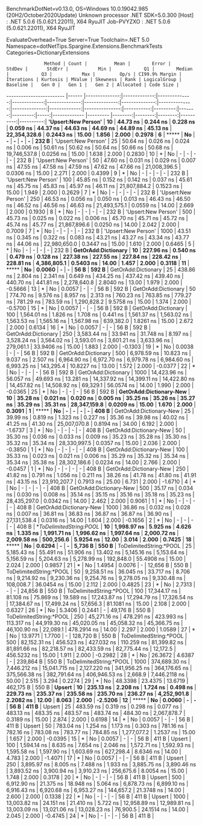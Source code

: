 
BenchmarkDotNet=v0.13.0, OS=Windows 10.0.19042.985 (20H2/October2020Update)
Unknown processor
.NET SDK=5.0.300
  [Host]     : .NET 5.0.6 (5.0.621.22011), X64 RyuJIT
  Job-PVYZXO : .NET 5.0.6 (5.0.621.22011), X64 RyuJIT

EvaluateOverhead=True  Server=True  Toolchain=.NET 5.0  
Namespace=dotNetTips.Spargine.Extensions.BenchmarkTests  Categories=DictionaryExtensions  

                  Method | Count |          Mean |        Error |        StdDev |       StdErr |           Min |            Q1 |        Median |            Q3 |           Max |         Op/s | CI99.9% Margin | Iterations | Kurtosis | MValue | Skewness | Rank | LogicalGroup | Baseline |   Gen 0 |   Gen 1 |   Gen 2 | Allocated | Code Size |
------------------------ |------ |--------------:|-------------:|--------------:|-------------:|--------------:|--------------:|--------------:|--------------:|--------------:|-------------:|---------------:|-----------:|---------:|-------:|---------:|-----:|------------- |--------- |--------:|--------:|--------:|----------:|----------:|
     **'Upsert:New Person'** |    **10** |      **44.73 ns** |     **0.244 ns** |      **0.228 ns** |     **0.059 ns** |      **44.37 ns** |      **44.63 ns** |      **44.69 ns** |      **44.89 ns** |      **45.13 ns** | **22,354,328.6** |      **0.2443 ns** |      **15.00** |    **1.856** |  **2.000** |   **0.2978** |    **6** |            ***** |       **No** |       **-** |       **-** |       **-** |         **-** |     **232 B** |
     'Upsert:New Person' |    25 |      50.64 ns |     0.026 ns |      0.024 ns |     0.006 ns |      50.61 ns |      50.62 ns |      50.64 ns |      50.66 ns |      50.68 ns | 19,746,537.8 |      0.0256 ns |      15.00 |    1.638 |  2.000 |   0.2830 |   10 |            * |       No |       - |       - |       - |         - |     232 B |
     'Upsert:New Person' |    50 |      47.60 ns |     0.031 ns |      0.029 ns |     0.007 ns |      47.55 ns |      47.58 ns |      47.59 ns |      47.62 ns |      47.66 ns | 21,008,396.5 |      0.0306 ns |      15.00 |    2.271 |  2.000 |   0.4399 |    9 |            * |       No |       - |       - |       - |         - |     232 B |
     'Upsert:New Person' |   100 |      45.85 ns |     0.152 ns |      0.142 ns |     0.037 ns |      45.61 ns |      45.75 ns |      45.83 ns |      45.97 ns |      46.11 ns | 21,807,884.2 |      0.1523 ns |      15.00 |    1.949 |  2.000 |   0.2629 |    7 |            * |       No |       - |       - |       - |         - |     232 B |
     'Upsert:New Person' |   250 |      46.53 ns |     0.056 ns |      0.050 ns |     0.013 ns |      46.43 ns |      46.50 ns |      46.52 ns |      46.56 ns |      46.63 ns | 21,493,575.1 |      0.0559 ns |      14.00 |    2.669 |  2.000 |   0.1930 |    8 |            * |       No |       - |       - |       - |         - |     232 B |
     'Upsert:New Person' |   500 |      45.73 ns |     0.025 ns |      0.022 ns |     0.006 ns |      45.70 ns |      45.71 ns |      45.72 ns |      45.74 ns |      45.77 ns | 21,867,896.6 |      0.0250 ns |      14.00 |    2.042 |  2.000 |   0.7009 |    7 |            * |       No |       - |       - |       - |         - |     232 B |
     'Upsert:New Person' |  1000 |      43.51 ns |     0.345 ns |      0.322 ns |     0.083 ns |      43.21 ns |      43.27 ns |      43.34 ns |      43.77 ns |      44.06 ns | 22,980,650.0 |      0.3447 ns |      15.00 |    1.610 |  2.000 |   0.6465 |    5 |            * |       No |       - |       - |       - |         - |     232 B |
     **GetOrAdd:Dictionary** |    **10** |     **227.96 ns** |     **0.540 ns** |      **0.479 ns** |     **0.128 ns** |     **227.38 ns** |     **227.55 ns** |     **227.84 ns** |     **228.42 ns** |     **228.81 ns** |  **4,386,805.1** |      **0.5403 ns** |      **14.00** |    **1.457** |  **2.000** |   **0.3118** |   **11** |            ***** |       **No** |  **0.0060** |       **-** |       **-** |      **56 B** |     **592 B** |
     GetOrAdd:Dictionary |    25 |     438.86 ns |     2.804 ns |      2.341 ns |     0.649 ns |     434.25 ns |     437.42 ns |     439.40 ns |     440.70 ns |     441.81 ns |  2,278,640.8 |      2.8040 ns |      13.00 |    1.979 |  2.000 |  -0.5666 |   13 |            * |       No |  0.0057 |       - |       - |      56 B |     592 B |
     GetOrAdd:Dictionary |    50 |     774.70 ns |     9.576 ns |      8.957 ns |     2.313 ns |     760.23 ns |     763.85 ns |     779.27 ns |     781.29 ns |     783.59 ns |  1,290,828.2 |      9.5758 ns |      15.00 |    1.374 |  2.000 |  -0.5700 |   15 |            * |       No |  0.0057 |       - |       - |      56 B |     592 B |
     GetOrAdd:Dictionary |   100 |   1,564.01 ns |     1.826 ns |      1.708 ns |     0.441 ns |   1,561.37 ns |   1,563.02 ns |   1,563.53 ns |   1,565.16 ns |   1,567.98 ns |    639,382.0 |      1.8261 ns |      15.00 |    2.672 |  2.000 |   0.6134 |   16 |            * |       No |  0.0057 |       - |       - |      56 B |     592 B |
     GetOrAdd:Dictionary |   250 |   3,583.44 ns |    33.941 ns |     31.748 ns |     8.197 ns |   3,528.24 ns |   3,564.02 ns |   3,593.01 ns |   3,601.21 ns |   3,633.96 ns |    279,061.1 |     33.9406 ns |      15.00 |    1.883 |  2.000 |  -0.1303 |   19 |            * |       No |  0.0038 |       - |       - |      56 B |     592 B |
     GetOrAdd:Dictionary |   500 |   6,978.59 ns |    10.823 ns |      9.037 ns |     2.507 ns |   6,964.90 ns |   6,972.70 ns |   6,979.78 ns |   6,984.60 ns |   6,993.25 ns |    143,295.4 |     10.8227 ns |      13.00 |    1.572 |  2.000 |  -0.0377 |   22 |            * |       No |       - |       - |       - |      56 B |     592 B |
     GetOrAdd:Dictionary |  1000 |  14,423.96 ns |    56.057 ns |     49.693 ns |    13.281 ns |  14,337.92 ns |  14,399.11 ns |  14,422.80 ns |  14,457.82 ns |  14,508.92 ns |     69,329.1 |     56.0574 ns |      14.00 |    1.990 |  2.000 |  -0.0365 |   25 |            * |       No |       - |       - |       - |      56 B |     592 B |
 **GetOrAdd:Dictionary-New** |    **10** |      **35.28 ns** |     **0.021 ns** |      **0.020 ns** |     **0.005 ns** |      **35.25 ns** |      **35.26 ns** |      **35.27 ns** |      **35.29 ns** |      **35.31 ns** | **28,347,159.8** |      **0.0209 ns** |      **15.00** |    **1.670** |  **2.000** |   **0.3091** |    **1** |            ***** |       **No** |       **-** |       **-** |       **-** |         **-** |     **408 B** |
 GetOrAdd:Dictionary-New |    25 |      39.99 ns |     0.819 ns |      1.323 ns |     0.227 ns |      35.36 ns |      39.98 ns |      40.02 ns |      41.25 ns |      41.30 ns | 25,007,070.8 |      0.8194 ns |      34.00 |    6.192 |  2.000 |  -1.6737 |    3 |            * |       No |       - |       - |       - |         - |     408 B |
 GetOrAdd:Dictionary-New |    50 |      35.30 ns |     0.036 ns |      0.033 ns |     0.009 ns |      35.23 ns |      35.28 ns |      35.30 ns |      35.32 ns |      35.34 ns | 28,330,997.5 |      0.0357 ns |      15.00 |    2.036 |  2.000 |  -0.3850 |    1 |            * |       No |       - |       - |       - |         - |     408 B |
 GetOrAdd:Dictionary-New |   100 |      35.33 ns |     0.023 ns |      0.021 ns |     0.006 ns |      35.29 ns |      35.32 ns |      35.34 ns |      35.34 ns |      35.38 ns | 28,302,186.6 |      0.0234 ns |      14.00 |    2.766 |  2.000 |  -0.0457 |    1 |            * |       No |       - |       - |       - |         - |     408 B |
 GetOrAdd:Dictionary-New |   250 |      41.82 ns |     0.791 ns |      1.056 ns |     0.211 ns |      38.26 ns |      41.78 ns |      41.80 ns |      41.91 ns |      43.15 ns | 23,910,207.7 |      0.7913 ns |      25.00 |    6.731 |  2.000 |  -1.6710 |    4 |            * |       No |       - |       - |       - |         - |     408 B |
 GetOrAdd:Dictionary-New |   500 |      35.17 ns |     0.034 ns |      0.030 ns |     0.008 ns |      35.14 ns |      35.15 ns |      35.16 ns |      35.18 ns |      35.23 ns | 28,435,297.0 |      0.0342 ns |      14.00 |    2.462 |  2.000 |   0.9061 |    1 |            * |       No |       - |       - |       - |         - |     408 B |
 GetOrAdd:Dictionary-New |  1000 |      36.86 ns |     0.032 ns |      0.028 ns |     0.007 ns |      36.81 ns |      36.83 ns |      36.87 ns |      36.87 ns |      36.90 ns | 27,131,538.4 |      0.0316 ns |      14.00 |    1.604 |  2.000 |  -0.1656 |    2 |            * |       No |       - |       - |       - |         - |     408 B |
 **ToDelimitedString:*POOL** |    **10** |   **1,998.97 ns** |     **5.925 ns** |      **4.626 ns** |     **1.335 ns** |   **1,991.71 ns** |   **1,996.62 ns** |   **1,997.64 ns** |   **2,000.72 ns** |   **2,009.58 ns** |    **500,256.6** |      **5.9254 ns** |      **12.00** |    **3.014** |  **2.000** |   **0.7425** |   **18** |            ***** |       **No** |  **0.6294** |       **-** |       **-** |   **5,736 B** |     **550 B** |
 ToDelimitedString:*POOL |    25 |   5,185.43 ns |    55.491 ns |     51.906 ns |    13.402 ns |   5,145.16 ns |   5,153.64 ns |   5,156.59 ns |   5,204.63 ns |   5,278.99 ns |    192,848.0 |     55.4908 ns |      15.00 |    2.024 |  2.000 |   0.9857 |   21 |            * |       No |  1.4954 |  0.0076 |       - |  12,656 B |     550 B |
 ToDelimitedString:*POOL |    50 |   9,258.51 ns |    36.045 ns |     33.717 ns |     8.706 ns |   9,214.92 ns |   9,230.36 ns |   9,254.76 ns |   9,278.05 ns |   9,330.48 ns |    108,008.7 |     36.0454 ns |      15.00 |    2.112 |  2.000 |   0.4825 |   23 |            * |       No |  2.7313 |       - |       - |  24,856 B |     550 B |
 ToDelimitedString:*POOL |   100 |  17,344.17 ns |    81.108 ns |     75.869 ns |    19.589 ns |  17,243.87 ns |  17,294.79 ns |  17,326.54 ns |  17,384.67 ns |  17,499.24 ns |     57,656.3 |     81.1081 ns |      15.00 |    2.108 |  2.000 |   0.6327 |   26 |            * |       No |  5.3406 |  0.2441 |       - |  49,176 B |     550 B |
 ToDelimitedString:*POOL |   250 |  45,271.16 ns |   478.291 ns |    423.993 ns |   113.317 ns |  44,919.30 ns |  45,020.05 ns |  45,058.32 ns |  45,366.75 ns |  46,100.90 ns |     22,089.1 |    478.2914 ns |      14.00 |    2.297 |  2.000 |   1.0589 |   27 |            * |       No | 13.9771 |  1.7700 |       - | 128,720 B |     550 B |
 ToDelimitedString:*POOL |   500 |  82,152.31 ns |   456.523 ns |    427.032 ns |   110.259 ns |  81,399.82 ns |  81,891.66 ns |  82,218.57 ns |  82,433.59 ns |  82,775.44 ns |     12,172.5 |    456.5232 ns |      15.00 |    1.911 |  2.000 |  -0.2982 |   28 |            * |       No | 26.3672 |  4.6387 |       - | 239,864 B |     550 B |
 ToDelimitedString:*POOL |  1000 | 374,689.30 ns | 7,446.212 ns | 15,041.715 ns | 2,127.220 ns | 341,956.25 ns | 364,176.65 ns | 375,566.38 ns | 382,791.64 ns | 406,946.53 ns |      2,668.9 |  7,446.2118 ns |      50.00 |    2.515 |  3.294 |   0.2274 |   29 |            * |       No | 48.3398 | 23.4375 | 13.6719 | 462,175 B |     550 B |
                  **Upsert** |    **10** |     **235.13 ns** |     **2.208 ns** |      **1.724 ns** |     **0.498 ns** |     **229.73 ns** |     **235.37 ns** |     **235.58 ns** |     **235.70 ns** |     **236.27 ns** |  **4,252,901.8** |      **2.2082 ns** |      **12.00** |    **8.063** |  **2.000** |  **-2.5206** |   **12** |            ***** |       **No** |  **0.0060** |       **-** |       **-** |      **56 B** |     **411 B** |
                  Upsert |    25 |     483.59 ns |     0.319 ns |      0.298 ns |     0.077 ns |     483.13 ns |     483.35 ns |     483.57 ns |     483.74 ns |     484.30 ns |  2,067,878.7 |      0.3189 ns |      15.00 |    2.874 |  2.000 |   0.6198 |   14 |            * |       No |  0.0057 |       - |       - |      56 B |     411 B |
                  Upsert |    50 |     783.04 ns |     1.254 ns |      1.173 ns |     0.303 ns |     781.16 ns |     782.16 ns |     783.08 ns |     783.77 ns |     784.85 ns |  1,277,077.2 |      1.2537 ns |      15.00 |    1.657 |  2.000 |  -0.0395 |   15 |            * |       No |  0.0057 |       - |       - |      56 B |     411 B |
                  Upsert |   100 |   1,594.14 ns |     8.635 ns |      7.654 ns |     2.046 ns |   1,572.71 ns |   1,592.93 ns |   1,595.58 ns |   1,597.90 ns |   1,603.69 ns |    627,298.4 |      8.6346 ns |      14.00 |    4.783 |  2.000 |  -1.4071 |   17 |            * |       No |  0.0057 |       - |       - |      56 B |     411 B |
                  Upsert |   250 |   3,895.97 ns |     8.005 ns |      7.488 ns |     1.933 ns |   3,885.75 ns |   3,890.46 ns |   3,893.52 ns |   3,900.94 ns |   3,910.23 ns |    256,675.6 |      8.0054 ns |      15.00 |    1.748 |  2.000 |   0.3178 |   20 |            * |       No |       - |       - |       - |      56 B |     411 B |
                  Upsert |   500 |   6,912.90 ns |    21.375 ns |     18.948 ns |     5.064 ns |   6,878.73 ns |   6,899.10 ns |   6,916.43 ns |   6,920.68 ns |   6,953.27 ns |    144,657.2 |     21.3748 ns |      14.00 |    2.600 |  2.000 |   0.1338 |   22 |            * |       No |       - |       - |       - |      56 B |     411 B |
                  Upsert |  1000 |  13,003.82 ns |    24.151 ns |     21.410 ns |     5.722 ns |  12,958.89 ns |  12,989.81 ns |  13,003.09 ns |  13,021.06 ns |  13,028.23 ns |     76,900.5 |     24.1514 ns |      14.00 |    2.045 |  2.000 |  -0.4745 |   24 |            * |       No |       - |       - |       - |      56 B |     411 B |
